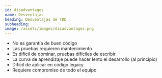 ```yaml
---
id: disadvantages
name: Desventajas
heading: Desventajas de TDD
subheading:
image: /assets/images/disadvantages.png
---
```


- No es garantía de buen código 
- Las pruebas requieren mantenimiento
- Es difícil de dominar, pruebas difíciles de escribir
- La curva de aprendizaje puede hacer lento el desarrollo (al principio)
- Difícil de aplicar en código legacy
- Requiere compromiso de todo el equipo